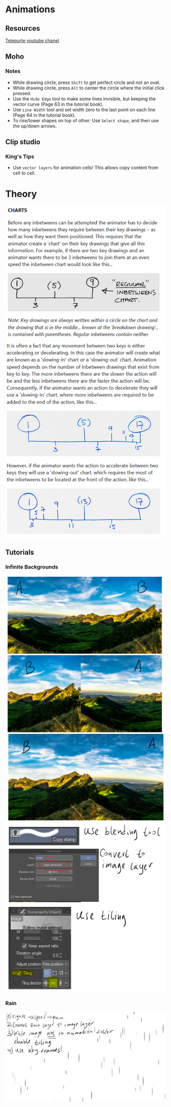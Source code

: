 # Animations

## Resources
[Telepurte  youtube chanel](https://www.youtube.com/channel/UCkDtCKtPKlsg-gJO_m5D0mQ)

## Moho

### Notes
* While drawing circle, press `Shift` to get perfect circle and not an oval.
* While drawing circle, press `Alt` to center the circle where the initial click pressed.
* Use the `Hide Edge` tool to make some lines invisible, but keeping the vector curve (Page 63 in the tutorial book).
* Use `Line Width` tool and set width zero to the last point on each line (Page 64 in the tutorial book).
* To rise/lower shapes on top of other: Use `Select shape`, and then use the up/down arrows.

## Clip studio

### King's Tips
* Use `vector layers` for animation cells! This allows copy content from cell to cell.


# Theory
![](img/charts.PNG)
![](img/slowing_in_and_out_charts.PNG)

## Tutorials

### Infinite Backgrounds
![](img/infinite_background.PNG)
![](img/infinite_background2.PNG)

### Rain
![](img/rain_effect.gif)
